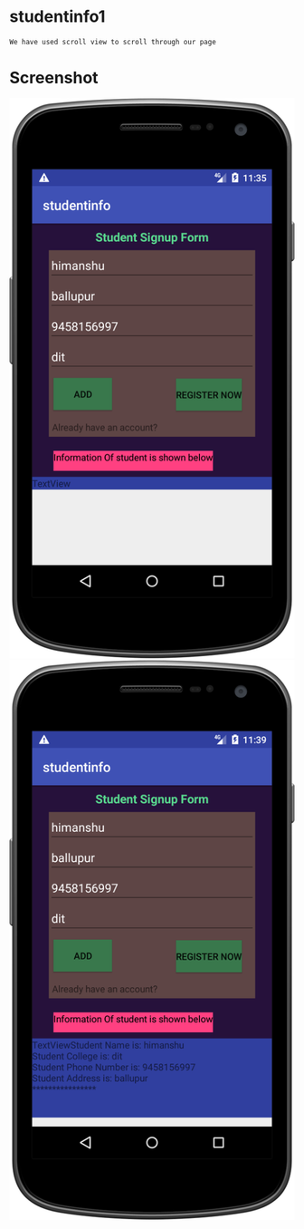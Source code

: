 # studentinfo1
```
We have used scroll view to scroll through our page
```
# Screenshot
![alt text](https://github.com/himanshuchugh1999/studentinfo1/blob/master/device-2018-07-04-113545.png)
![alt text](https://github.com/himanshuchugh1999/studentinfo1/blob/master/device-2018-07-04-113958.png)
